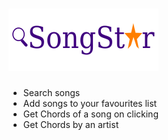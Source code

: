 # ![logo](src/images/logo.png)

- Search songs
- Add songs to your favourites list
- Get Chords of a song on clicking
- Get Chords by an artist
